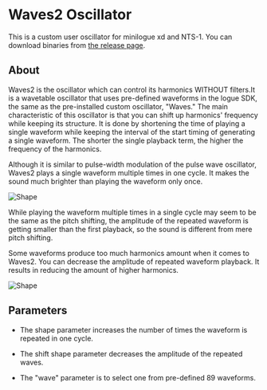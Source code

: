 # Waves2 Oscillator

This is a custom user oscillator for minilogue xd and NTS-1.
You can download binaries from [the release page](https://github.com/boochow/waves2/releases).

## About

Waves2 is the oscillator which can control its harmonics WITHOUT filters.It is a wavetable oscillator that uses pre-defined waveforms in the logue SDK, the same as the pre-installed custom oscillator, "Waves." The main characteristic of this oscillator is that you can shift up harmonics' frequency while keeping its structure. It is done by shortening the time of playing a single waveform while keeping the interval of the start timing of generating a single waveform. The shorter the single playback term, the higher the frequency of the harmonics. 

Although it is similar to pulse-width modulation of the pulse wave oscillator, Waves2 plays a single waveform multiple times in one cycle. It makes the sound much brighter than playing the waveform only once.

![Shape](https://raw.githubusercontent.com/boochow/Waves2/images/waves2.gif)

While playing the waveform multiple times in a single cycle may seem to be the same as the pitch shifting, the amplitude of the repeated waveform is getting smaller than the first playback, so the sound is different from mere pitch shifting.

Some waveforms produce too much harmonics amount when it comes to Waves2. You can decrease the amplitude of repeated waveform playback. It results in reducing the amount of higher harmonics.

![Shape](https://raw.githubusercontent.com/boochow/Waves2/images/waves2-alt.gif)

## Parameters

- The shape parameter increases the number of times the waveform is repeated in one cycle.

- The shift shape parameter decreases the amplitude of the repeated waves.

- The "wave" parameter is to select one from pre-defined 89 waveforms.